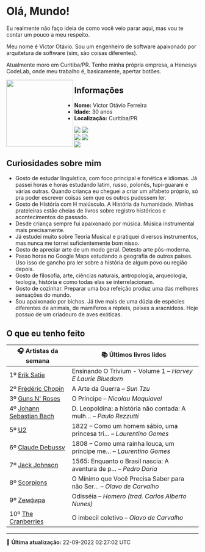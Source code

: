 # Olá, Mundo!

Eu realmente não faço ideia de como você veio parar aqui, mas vou te contar um pouco a meu respeito.

Meu nome é Victor Otávio. Sou um engenheiro de software apaixonado por arquitetura de software (sim, são coisas diferentes).

Atualmente moro em Curitiba/PR. Tenho minha própria empresa, a Henesys CodeLab, onde meu trabalho é, basicamente, apertar botões.

<img align="left" src="https://github.com/vctrtvfrrr/vctrtvfrrr/raw/master/octocat.png" alt="" width="175" />

## Informações

- **Nome:** Victor Otávio Ferreira
- **Idade:** 30 anos
- **Localização:** Curitiba/PR

[![](https://img.shields.io/badge/LinkedIn-victorotavio-blue)](https://www.linkedin.com/in/victorotavio/) [![](https://img.shields.io/badge/Twitter-@vctrtvfrrr-blue)](https://twitter.com/vctrtvfrrr)  
[![](https://img.shields.io/badge/GitHub-vctrtvfrrr-24292e)](https://github.com/vctrtvfrrr) [![](https://img.shields.io/badge/GitLab-vctrtvfrrr-ec5d16)](https://gitlab.com/vctrtvfrrr)  
[![](https://img.shields.io/badge/Email-victor@otavioferreira.com.br-red)](mailto:victor@otavioferreira.com.br)  

## Curiosidades sobre mim

-   Gosto de estudar linguística, com foco principal e fonética e idiomas. Já passei horas e horas estudando latim, russo, polonês, tupi-guarani e várias outras. Quando criança eu cheguei a criar um alfabeto próprio, só pra poder escrever coisas sem que os outros pudessem ler.
-   Gosto de História com H maiúsculo. A História da humanidade. Minhas prateleiras estão cheias de livros sobre registro históricos e acontecimentos do passado.
-   Desde criança sempre fui apaixonado por música. Música instrumental mais precisamente.
-   Já estudei muito sobre Teoria Musical e pratiquei diversos instrumentos, mas nunca me tornei suficientemente bom nisso.
-   Gosto de apreciar arte de um modo geral. Detesto arte pós-moderna.
-   Passo horas no Google Maps estudando a geografia de outros países. Uso isso de gancho pra ler sobre a história de algum povo ou região depois.
-   Gosto de filosofia, arte, ciências naturais, antropologia, arqueologia, teologia, história e como todas elas se interrelacionam.
-   Gosto de cozinhar. Preparar uma boa refeição produz uma das melhores sensações do mundo.
-   Sou apaixonado por bichos. Já tive mais de uma dúzia de espécies diferentes de animais, de mamiferos a répteis, peixes a aracnídeos. Hoje possuo de um criadouro de aves exóticas.


## O que eu tenho feito

|                             🎧 Artistas da semana                             |                      📚 Últimos livros lidos                      |
|-------------------------------------------------------------------------------|-------------------------------------------------------------------|
| 1º [Erik Satie](https://www.last.fm/music/Erik+Satie)                         | Ensinando O Trivium - Volume 1	–	_Harvey E Laurie Bluedorn_         |
| 2º [Frédéric Chopin](https://www.last.fm/music/Fr%C3%A9d%C3%A9ric+Chopin)     | A Arte da Guerra	–	_Sun Tzu_                                        |
| 3º [Guns N' Roses](https://www.last.fm/music/Guns+N%27+Roses)                 | O Príncipe	–	_Nicolau Maquiavel_                                    |
| 4º [Johann Sebastian Bach](https://www.last.fm/music/Johann+Sebastian+Bach)   | D. Leopoldina: a história não contada: A mulh…	–	_Paulo Rezzutti_   |
| 5º [U2](https://www.last.fm/music/U2)                                         | 1822 – Como um homem sábio, uma princesa tri…	–	_Laurentino Gomes_  |
| 6º [Claude Debussy](https://www.last.fm/music/Claude+Debussy)                 | 1808 – Como uma rainha louca, um príncipe me…	–	_Laurentino Gomes_  |
| 7º [Jack Johnson](https://www.last.fm/music/Jack+Johnson)                     | 1565: Enquanto o Brasil nascia: A aventura de p…	–	_Pedro Doria_    |
| 8º [Scorpions](https://www.last.fm/music/Scorpions)                           | O Mínimo que Você Precisa Saber para não Ser…	–	_Olavo de Carvalho_ |
| 9º [Zемфира](https://www.last.fm/music/Z%D0%B5%D0%BC%D1%84%D0%B8%D1%80%D0%B0) | Odisséia	–	_Homero (trad. Carlos Alberto Nunes)_                    |
| 10º [The Cranberries](https://www.last.fm/music/The+Cranberries)              | O imbecil coletivo	–	_Olavo de Carvalho_                            |


---

🚀 **Última atualização:** 22-09-2022 02:27:02 UTC